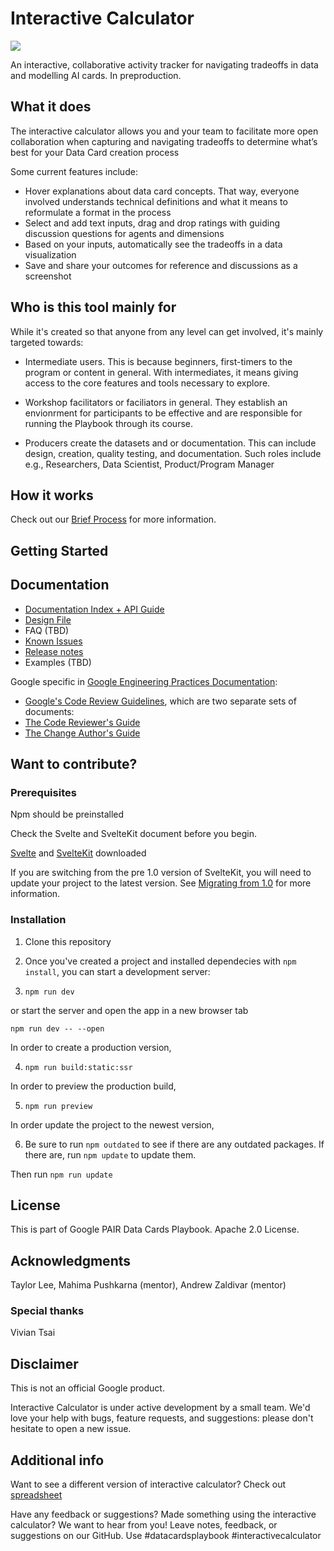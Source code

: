 # Interactive Calculator

![](https://github.com/taylorylee/interactivecalculator/blob/main/docs/workingprototypeinteractivecalc.gif)

An interactive, collaborative activity tracker for navigating tradeoffs in data and modelling AI cards. In preproduction.

## What it does

The interactive calculator allows you and your team to facilitate more open collaboration when capturing and navigating tradeoffs to determine what’s best for your Data Card creation process

Some current features include:

- Hover explanations about data card concepts. That way, everyone involved understands technical definitions and what it means to reformulate a format in the process
- Select and add text inputs, drag and drop ratings with guiding discussion questions for agents and dimensions
- Based on your inputs, automatically see the tradeoffs in a data visualization
- Save and share your outcomes for reference and discussions as a screenshot

## Who is this tool mainly for

While it's created so that anyone from any level can get involved, it's mainly targeted towards:

- Intermediate users. This is because beginners, first-timers to the program or content in general. With intermediates, it means giving access to the core features and tools necessary to explore. 

- Workshop facilitators or faciliators in general. They establish an envionrment for participants to be effective and are responsible for running the Playbook through its course.

- Producers create the datasets and or documentation. This can include design, creation, quality testing, and documentation. Such roles include e.g., Researchers, Data Scientist, Product/Program Manager

## How it works

Check out our [Brief Process](2022-11-27-interactive-calculator-process.md) for more information.

## Getting Started

## Documentation

- [Documentation Index + API Guide](https://docs.google.com/document/d/15RUufsBCw5KHIEeyqQD_gwtATrRUVw3zBnemwopi_ew/edit?usp=sharing)
- [Design File](https://www.figma.com/file/uJ4hsh8PtcocUhltPlsFBZ/Google-Summer-of-Code-Playbooks-Lab%3A-Interactive-Calculator?node-id=0%3A1)
- FAQ (TBD)
- [Known Issues](known-issues.md)
- [Release notes](CHANGELOG.md)
- Examples (TBD)

Google specific in [Google Engineering Practices Documentation](https://google.github.io/eng-practices/): 

* [Google's Code Review Guidelines](https://google.github.io/eng-practices/review/), which are two separate sets of documents:
* [The Code Reviewer's Guide](https://google.github.io/eng-practices/review/reviewer/)
* [The Change Author's Guide](https://google.github.io/eng-practices/review/developer/)

## Want to contribute?

### Prerequisites

Npm should be preinstalled

Check the Svelte and SvelteKit document before you begin. 

[Svelte](https://svelte.dev/) and [SvelteKit](https://kit.svelte.dev/) downloaded

If you are switching from the pre 1.0 version of SvelteKit, you will need to update your project to the latest version. See [Migrating from 1.0](https://kit.svelte.dev/migrating) for more information.

### Installation

1. Clone this repository
2. Once you've created a project and installed dependecies with `npm install`, you can start a development server: 

3. `npm run dev`

or start the server and open the app in a new browser tab

`npm run dev -- --open`

In order to create a production version, 

4. `npm run build:static:ssr`

In order to preview the production build,

5. `npm run preview`

In order update the project to the newest version, 

6. Be sure to run `npm outdated` to see if there are any outdated packages. If there are, run `npm update` to update them.

Then run `npm run update`

## License

This is part of Google PAIR Data Cards Playbook. Apache 2.0 License.

## Acknowledgments

Taylor Lee, Mahima Pushkarna (mentor), Andrew Zaldivar (mentor)

### Special thanks

Vivian Tsai

## Disclaimer

This is not an official Google product.

Interactive Calculator is under active development by a small team. We'd love your help with bugs, feature requests, and suggestions: please don't hesitate to open a new issue.

## Additional info

Want to see a different version of interactive calculator? Check out [spreadsheet](assets/activitytracker.xlsx)

Have any feedback or suggestions? Made something using the interactive calculator? We want to hear from you! Leave notes, feedback, or suggestions on our GitHub. Use #datacardsplaybook #interactivecalculator
